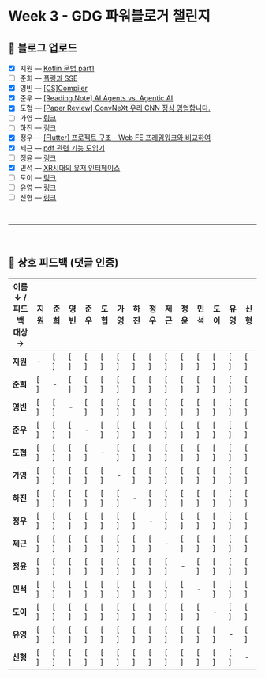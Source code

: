 # Week 3 - GDG 파워블로거 챌린지

## 📝 블로그 업로드
- [x] 지원 — [Kotlin 문법 part1](https://easy1nhard2.tistory.com/31)
- [ ] 준희 — [폴링과 SSE](https://velog.io/@kjuni1914/폴링과-SSE)
- [x] 영빈 — [[CS]Compiler](https://velog.io/@lzcuro/CSCompiler)
- [x] 준우 — [[Reading Note] AI Agents vs. Agentic AI](https://velog.io/@melon-chicken/Reading-Note-AI-Agents-vs.-Agentic-AI)
- [x] 도협 — [[Paper Review] ConvNeXt 우리 CNN 정상 영업합니다.](https://dohyeoplim.medium.com/paper-review-convnext-e53148f00a7c)
- [ ] 가영 — [링크]()
- [ ] 하진 — [링크]()
- [x] 정우 — [[Flutter] 프로젝트 구조 - Web FE 프레임워크와 비교하여](https://velog.io/@yjw326/Flutter%EC%9D%98-%ED%94%84%EB%A1%9C%EC%A0%9D%ED%8A%B8-%EA%B5%AC%EC%A1%B0)
- [x] 제근 — [pdf 관련 기능 도입기](https://cndowy21.tistory.com/54)
- [ ] 정윤 — [링크]()
- [x] 민석 — [XR시대의 유저 인터페이스](https://m.blog.naver.com/beaprotagonist/224038326411)
- [ ] 도이 — [링크]()
- [ ] 유영 — [링크]()
- [ ] 신형 — [링크]()

<br>

---

<br>

## 💬 상호 피드백 (댓글 인증)

| 이름 ↓ / 피드백 대상 → | 지원  | 준희  | 영빈  | 준우  | 도협  | 가영  | 하진  | 정우  | 제근  | 정윤  | 민석  | 도이  | 유영  | 신형  |
| --------------- | --- | --- | --- | --- | --- | --- | --- | --- | --- | --- | --- | --- | --- | --- |
| **지원**          | -   | [ ] | [ ] | [ ] | [ ] | [ ] | [ ] | [ ] | [ ] | [ ] | [ ] | [ ] | [ ] | [ ] |
| **준희**          | [ ] | -   | [ ] | [ ] | [ ] | [ ] | [ ] | [ ] | [ ] | [ ] | [ ] | [ ] | [ ] | [ ] |
| **영빈**          | [ ] | [ ] | -   | [ ] | [ ] | [ ] | [ ] | [ ] | [ ] | [ ] | [ ] | [ ] | [ ] | [ ] |
| **준우**          | [ ] | [ ] | [ ] | -   | [ ] | [ ] | [ ] | [ ] | [ ] | [ ] | [ ] | [ ] | [ ] | [ ] |
| **도협**          | [ ] | [ ] | [ ] | [ ] | -   | [ ] | [ ] | [ ] | [ ] | [ ] | [ ] | [ ] | [ ] | [ ] |
| **가영**          | [ ] | [ ] | [ ] | [ ] | [ ] | -   | [ ] | [ ] | [ ] | [ ] | [ ] | [ ] | [ ] | [ ] |
| **하진**          | [ ] | [ ] | [ ] | [ ] | [ ] | [ ] | -   | [ ] | [ ] | [ ] | [ ] | [ ] | [ ] | [ ] |
| **정우**          | [ ] | [ ] | [ ] | [ ] | [ ] | [ ] | [ ] | -   | [ ] | [ ] | [ ] | [ ] | [ ] | [ ] |
| **제근**          | [ ] | [ ] | [ ] | [ ] | [ ] | [ ] | [ ] | [ ] | -   | [ ] | [ ] | [ ] | [ ] | [ ] |
| **정윤**          | [ ] | [ ] | [ ] | [ ] | [ ] | [ ] | [ ] | [ ] | [ ] | -   | [ ] | [ ] | [ ] | [ ] |
| **민석**          | [ ] | [ ] | [ ] | [ ] | [ ] | [ ] | [ ] | [ ] | [ ] | [ ] | -   | [ ] | [ ] | [ ] |
| **도이**          | [ ] | [ ] | [ ] | [ ] | [ ] | [ ] | [ ] | [ ] | [ ] | [ ] | [ ] | -   | [ ] | [ ] |
| **유영**          | [ ] | [ ] | [ ] | [ ] | [ ] | [ ] | [ ] | [ ] | [ ] | [ ] | [ ] | [ ] | -   | [ ] |
| **신형**          | [ ] | [ ] | [ ] | [ ] | [ ] | [ ] | [ ] | [ ] | [ ] | [ ] | [ ] | [ ] | [ ] | -   |
